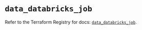 # `data_databricks_job`

Refer to the Terraform Registry for docs: [`data_databricks_job`](https://registry.terraform.io/providers/databricks/databricks/1.79.0/docs/data-sources/job).
